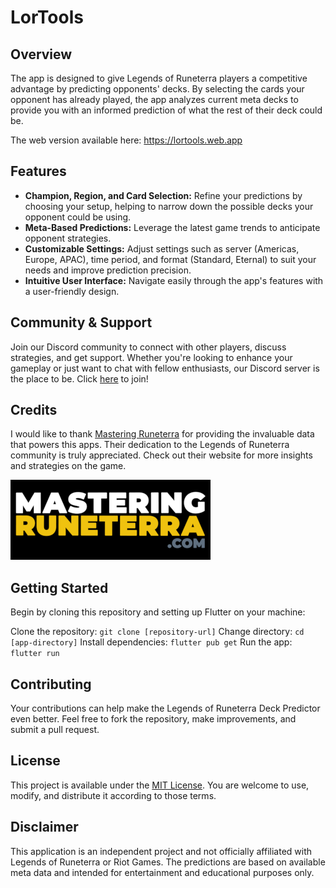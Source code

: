 # LorTools

## Overview

The app is designed to give Legends of Runeterra players a competitive advantage by predicting opponents' decks. By selecting the cards your opponent has already played, the app analyzes current meta decks to provide you with an informed prediction of what the rest of their deck could be.

The web version available here: https://lortools.web.app

## Features

- **Champion, Region, and Card Selection:** Refine your predictions by choosing your setup, helping to narrow down the possible decks your opponent could be using.
- **Meta-Based Predictions:** Leverage the latest game trends to anticipate opponent strategies.
- **Customizable Settings:** Adjust settings such as server (Americas, Europe, APAC), time period, and format (Standard, Eternal) to suit your needs and improve prediction precision.
- **Intuitive User Interface:** Navigate easily through the app's features with a user-friendly design.

## Community & Support

Join our Discord community to connect with other players, discuss strategies, and get support. Whether you're looking to enhance your gameplay or just want to chat with fellow enthusiasts, our Discord server is the place to be. Click [here](https://discord.gg/757eAnZx4d) to join!

## Credits

I would like to thank [Mastering Runeterra](https://masteringruneterra.com) for providing the invaluable data that powers this apps. Their dedication to the Legends of Runeterra community is truly appreciated. Check out their website for more insights and strategies on the game.

[![Mastering Runeterra](docs/images/masterring-runeterra.png)](https://masteringruneterra.com)


## Getting Started

Begin by cloning this repository and setting up Flutter on your machine:

Clone the repository: `git clone [repository-url]`
Change directory: `cd [app-directory]`
Install dependencies: `flutter pub get`
Run the app: `flutter run`

## Contributing

Your contributions can help make the Legends of Runeterra Deck Predictor even better. Feel free to fork the repository, make improvements, and submit a pull request.

## License

This project is available under the [MIT License](LICENSE). You are welcome to use, modify, and distribute it according to those terms.

## Disclaimer

This application is an independent project and not officially affiliated with Legends of Runeterra or Riot Games. The predictions are based on available meta data and intended for entertainment and educational purposes only.